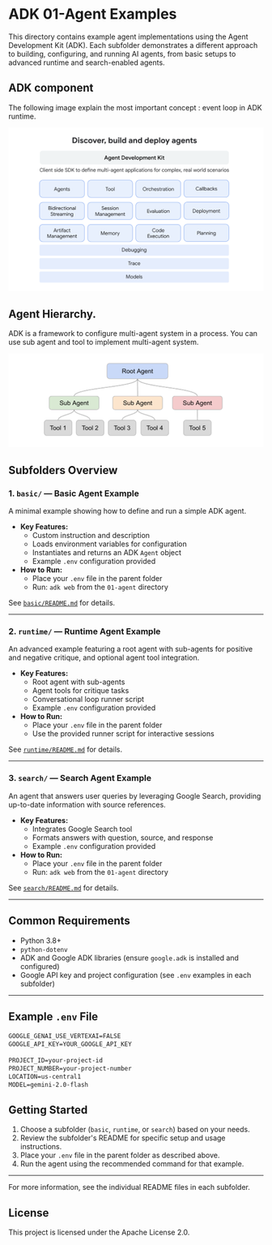 
# ADK 01-Agent Examples

This directory contains example agent implementations using the Agent Development Kit (ADK). Each subfolder demonstrates a different approach to building, configuring, and running AI agents, from basic setups to advanced runtime and search-enabled agents.


## ADK component
The following image explain the most important concept : event loop in ADK runtime.

![adk component](https://github.com/ForusOne/adk_agent/blob/main/images/adk_components.png?raw=true)

## Agent Hierarchy.
ADK is a framework to configure multi-agent system in a process.  You can use sub agent and tool to implement multi-agent system.

![Agent Hierarchy](https://github.com/ForusOne/adk_agent/blob/main/images/multi-agent.png?raw=true)

## Subfolders Overview

### 1. `basic/` — Basic Agent Example

A minimal example showing how to define and run a simple ADK agent.

- **Key Features:**
  - Custom instruction and description
  - Loads environment variables for configuration
  - Instantiates and returns an ADK `Agent` object
  - Example `.env` configuration provided
- **How to Run:**
  - Place your `.env` file in the parent folder
  - Run: `adk web` from the `01-agent` directory

See [`basic/README.md`](./basic/README.md) for details.

---

### 2. `runtime/` — Runtime Agent Example

An advanced example featuring a root agent with sub-agents for positive and negative critique, and optional agent tool integration.

- **Key Features:**
  - Root agent with sub-agents
  - Agent tools for critique tasks
  - Conversational loop runner script
  - Example `.env` configuration provided
- **How to Run:**
  - Place your `.env` file in the parent folder
  - Use the provided runner script for interactive sessions

See [`runtime/README.md`](./runtime/README.md) for details.

---

### 3. `search/` — Search Agent Example

An agent that answers user queries by leveraging Google Search, providing up-to-date information with source references.

- **Key Features:**
  - Integrates Google Search tool
  - Formats answers with question, source, and response
  - Example `.env` configuration provided
- **How to Run:**
  - Place your `.env` file in the parent folder
  - Run: `adk web` from the `01-agent` directory

See [`search/README.md`](./search/README.md) for details.

---

## Common Requirements

- Python 3.8+
- `python-dotenv`
- ADK and Google ADK libraries (ensure `google.adk` is installed and configured)
- Google API key and project configuration (see `.env` examples in each subfolder)

---

## Example `.env` File
```
GOOGLE_GENAI_USE_VERTEXAI=FALSE 
GOOGLE_API_KEY=YOUR_GOOGLE_API_KEY 

PROJECT_ID=your-project-id 
PROJECT_NUMBER=your-project-number 
LOCATION=us-central1 
MODEL=gemini-2.0-flash
```

## Getting Started

1. Choose a subfolder (`basic`, `runtime`, or `search`) based on your needs.
2. Review the subfolder's README for specific setup and usage instructions.
3. Place your `.env` file in the parent folder as described above.
4. Run the agent using the recommended command for that example.

---

For more information, see the individual README files in each subfolder.



## License

This project is licensed under the Apache License 2.0.